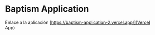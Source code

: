 # Baptism Application

Enlace a la aplicación [https://baptism-application-2.vercel.app/](Vercel App)


